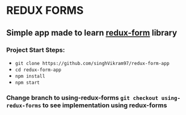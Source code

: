 # REDUX FORMS

## Simple app made to learn [redux-form](https://redux-form.com/8.3.0/) library

### Project Start Steps:

- `git clone https://github.com/singhVikram97/redux-form-app`
- `cd redux-form-app`
- `npm install`
- `npm start`

### Change branch to using-redux-forms `git checkout using-redux-forms` to see implementation using redux-forms
